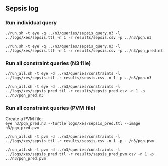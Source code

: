 ## Sepsis log

### Run individual query
`./run.sh -t eye -q ../n3/queries/sepsis_query.n3 -l ../logs/xes/sepsis.ttl -n 1 -r results/sepsis.csv -p ../n3/pqn.n3`

`./run.sh -t eye -q ../n3/queries/sepsis_query.n3 -l ../logs/xes/sepsis.ttl -n 1 -r results/sepsis.csv -p ../n3/pqn_pred.n3`

### Run all constraint queries (N3 file)
`./run_all.sh -t eye -d ../n3/queries/constraints -l ../logs/xes/sepsis.ttl -r results/sepsis.csv -n 1 -p ../n3/pqn.n3`

`./run_all.sh -t eye -d ../n3/queries/constraints -l ../logs/xes/sepsis_pred.ttl -r results/sepsis_pred.csv -n 1 -p ../n3/pqn_pred.n3`

### Run all constraint queries (PVM file)
Create a PVM file:  
`eye n3/pqn_pred.n3 --turtle logs/xes/sepsis_pred.ttl --image n3/pqn_pred.pvm`

`./run_all.sh -t pvm -d ../n3/queries/constraints -l ../logs/xes/sepsis.ttl -r results/sepsis.csv -n 1 -p ../n3/pqn.pvm`

`./run_all.sh -t pvm -d ../n3/queries/constraints -l ../logs/xes/sepsis_pred.ttl -r results/sepsis_pred_pvm.csv -n 1 -p ../n3/pqn_pred.pvm`